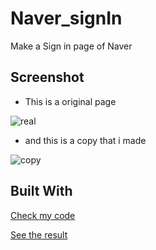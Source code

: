 # Naver_signIn

Make a Sign in page of Naver

## Screenshot

- This is a original page
  
![real](https://github.com/emily7485/test.github.io/blob/master/images/real.PNG)

- and this is a copy that i made

![copy](https://github.com/emily7485/test.github.io/blob/master/images/copy.PNG)


## Built With

[Check my code](https://github.com/emily7485/test.github.io/tree/master/01.NaverSignIn)



[See the result](https://emily7485.github.io/test.github.io/01.NaverSignIn/signin.html)
